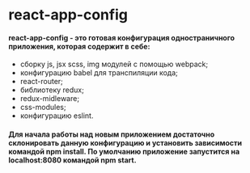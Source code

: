 # react-app-config

#### react-app-config - это готовая конфигурация одностраничного приложения, которая содержит в себе:
- сборку js, jsx scss, img модулей с помощью webpack;
- конфигурацию babel для транспиляции кода;
- react-router;
- библиотеку redux;
- redux-midleware;
- css-modules;
- конфигурацию eslint.

#### Для начала работы над новым приложением достаточно склонировать данную конфигурацию и установить зависимости командой npm install. По умолчанию приложение запустится на localhost:8080 командой npm start.
